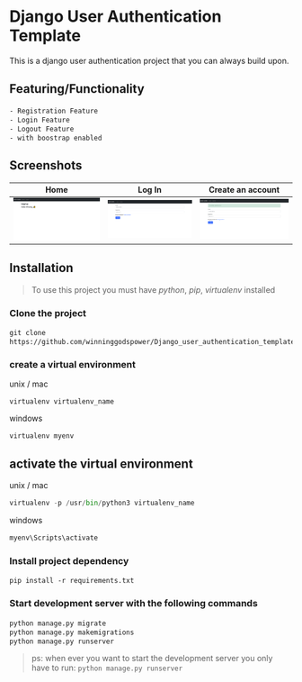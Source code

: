 # Django User Authentication Template

This is a django user authentication project that you can always build upon.

## Featuring/Functionality
    - Registration Feature
    - Login Feature
    - Logout Feature
    - with boostrap enabled

## Screenshots
| Home | Log In | Create an account |
| -------|--------------|-----------------|
| <img src="./screenshots/home.png" width="200"> | <img src="./screenshots/login.png" width="200"> | <img src="./screenshots/create_an_account.png" width="200"> |

<!-- | Password reset | verifying page | Password change |
| ---------------|------------------|-----------------|
| <img src="./screenshots/password_reset.png" width="200"> | <img src="./screenshots/verifying_page.png" width="200"> | <img src="./screenshots/change_password.png" width="200"> | -->


## Installation

> To use this project you must have *python*,  *pip*, *virtualenv* installed

### Clone the project

```git
git clone https://github.com/winninggodspower/Django_user_authentication_template.git
```

### create a virtual environment

unix / mac

```pyhton
virtualenv virtualenv_name
```

windows

```pyhton
virtualenv myenv
```

## activate the virtual environment
unix / mac

``` python
virtualenv -p /usr/bin/python3 virtualenv_name
```

windows

``` python
myenv\Scripts\activate
```



### Install project dependency

``` console
pip install -r requirements.txt
```

### Start development server with the following commands

```` console
python manage.py migrate
python manage.py makemigrations
python manage.py runserver
````

> ps: when ever you want to start the development server you only have to run: ```` python manage.py runserver ````




